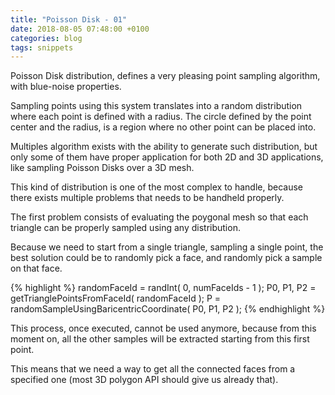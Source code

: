 ```yaml
---
title: "Poisson Disk - 01"
date: 2018-08-05 07:48:00 +0100
categories: blog
tags: snippets
---
```

Poisson Disk distribution, defines a very pleasing point sampling algorithm, with blue-noise properties.

Sampling points using this system translates into a random distribution where each point is defined with a radius. The circle defined by the point center and the radius, is a region where no other point can be placed into.

Multiples algorithm exists with the ability to generate such distribution, but only some of them have proper application for both 2D and 3D applications, like sampling Poisson Disks over a 3D mesh.

This kind of distribution is one of the most complex to handle, because there exists multiple problems that needs to be handheld properly.

The first problem consists of evaluating the poygonal mesh so that each triangle can be properly sampled using any distribution.

Because we need to start from a single triangle, sampling a single point, the best solution could be to randomly pick a face, and randomly pick a sample on that face.

{% highlight %}
randomFaceId = randInt( 0, numFaceIds - 1 );
P0, P1, P2 = getTrianglePointsFromFaceId( randomFaceId );
P = randomSampleUsingBaricentricCoordinate( P0, P1, P2 );
{% endhighlight %}

This process, once executed, cannot be used anymore, because from this moment on, all the other samples will be extracted starting from this first point.

This means that we need a way to get all the connected faces from a specified one (most 3D polygon API should give us already that).




